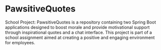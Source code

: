 # PawsitiveQuotes
School Project: PawsitiveQuotes is a repository containing two Spring Boot applications designed to boost morale and provide motivational support through inspirational quotes and a chat interface. This project is part of a school assignment aimed at creating a positive and engaging environment for employees.
